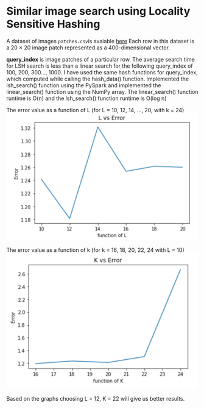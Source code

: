 # Similar image search using Locality Sensitive Hashing

A dataset of images ```patches.csv```is avaiable [here](https://drive.google.com/file/d/1ThX7oGWYAH8dXc20SoYHUU0CMx8otLvB/view?usp=sharing)
Each row in this dataset is a 20 × 20 image patch represented as a 400-dimensional vector.

**query_index** is image patches of a particular row.
The average search time for LSH search is less than a linear search for the following query_index of 100, 200, 300…, 1000. I have used the same hash functions for query_index, which computed while calling the hash_data() function. Implemented the lsh_search() function using the PySpark and implemented the linear_search() function using the NumPy array. The linear_search() function runtime is O(n) and the lsh_search() function runtime is O(log n)

The error value as a function of L (for L = 10, 12, 14, ..., 20, with k = 24)
![L Graph](https://github.com/DVD-99/LSH-similar-image-search/blob/main/Lerror.PNG)

The error value as a function of k (for k = 16, 18, 20, 22, 24 with L = 10)
![K Graph](https://github.com/DVD-99/LSH-similar-image-search/blob/main/Kerror.PNG)

Based on the graphs choosing L = 12, K = 22 will give us better results.
